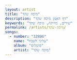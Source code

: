 ```yaml
---
layout: artist
title: "מיכה שקד"
description: "דף האמן מיכה שקד"
keywords: "שירים, מוזיקה, מיכה שקד"
permalink: /artists/מיכה-שקד/
songs:
  - number: "32896"
    name: "עלינו לשבח"
    album: "סינגלים"
    artist: "מיכה שקד"
---
```

